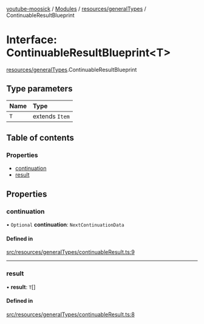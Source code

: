 [youtube-moosick](../README.md) / [Modules](../modules.md) / [resources/generalTypes](../modules/resources_generalTypes.md) / ContinuableResultBlueprint

# Interface: ContinuableResultBlueprint<T\>

[resources/generalTypes](../modules/resources_generalTypes.md).ContinuableResultBlueprint

## Type parameters

| Name | Type |
| :------ | :------ |
| `T` | extends `Item` |

## Table of contents

### Properties

- [continuation](resources_generalTypes.ContinuableResultBlueprint.md#continuation)
- [result](resources_generalTypes.ContinuableResultBlueprint.md#result)

## Properties

### continuation

• `Optional` **continuation**: `NextContinuationData`

#### Defined in

[src/resources/generalTypes/continuableResult.ts:9](https://github.com/EvasiveXkiller/youtube-moosick/blob/73cf5e6/src/resources/generalTypes/continuableResult.ts#L9)

___

### result

• **result**: `T`[]

#### Defined in

[src/resources/generalTypes/continuableResult.ts:8](https://github.com/EvasiveXkiller/youtube-moosick/blob/73cf5e6/src/resources/generalTypes/continuableResult.ts#L8)
